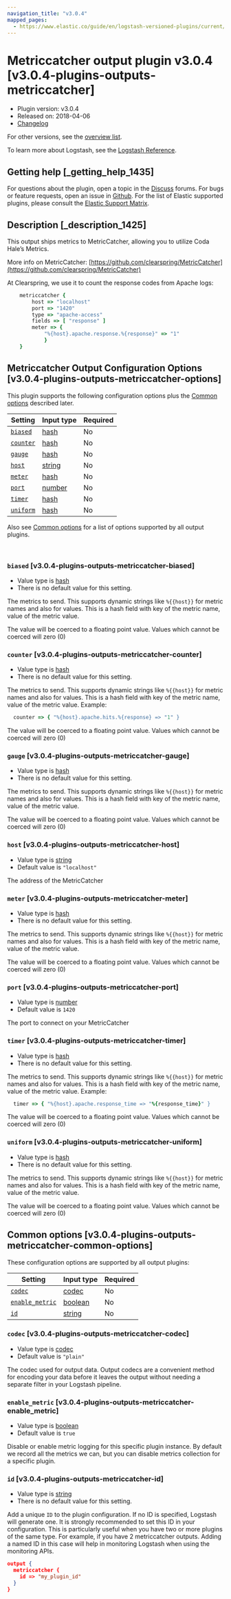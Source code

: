 ```yaml
---
navigation_title: "v3.0.4"
mapped_pages:
  - https://www.elastic.co/guide/en/logstash-versioned-plugins/current/v3.0.4-plugins-outputs-metriccatcher.html
---
```


# Metriccatcher output plugin v3.0.4 [v3.0.4-plugins-outputs-metriccatcher]


* Plugin version: v3.0.4
* Released on: 2018-04-06
* [Changelog](https://github.com/logstash-plugins/logstash-output-metriccatcher/blob/v3.0.4/CHANGELOG.md)

For other versions, see the [overview list](output-metriccatcher-index.md).

To learn more about Logstash, see the [Logstash Reference](logstash://reference/index.md).

## Getting help [_getting_help_1435]

For questions about the plugin, open a topic in the [Discuss](http://discuss.elastic.co) forums. For bugs or feature requests, open an issue in [Github](https://github.com/logstash-plugins/logstash-output-metriccatcher). For the list of Elastic supported plugins, please consult the [Elastic Support Matrix](https://www.elastic.co/support/matrix#matrix_logstash_plugins).


## Description [_description_1425]

This output ships metrics to MetricCatcher, allowing you to utilize Coda Hale’s Metrics.

More info on MetricCatcher: [https://github.com/clearspring/MetricCatcher](https://github.com/clearspring/MetricCatcher)

At Clearspring, we use it to count the response codes from Apache logs:

```ruby
    metriccatcher {
        host => "localhost"
        port => "1420"
        type => "apache-access"
        fields => [ "response" ]
        meter => {
            "%{host}.apache.response.%{response}" => "1"
            }
    }
```


## Metriccatcher Output Configuration Options [v3.0.4-plugins-outputs-metriccatcher-options]

This plugin supports the following configuration options plus the [Common options](v3-0-4-plugins-outputs-metriccatcher.md#v3.0.4-plugins-outputs-metriccatcher-common-options) described later.

| Setting | Input type | Required |
| --- | --- | --- |
| [`biased`](v3-0-4-plugins-outputs-metriccatcher.md#v3.0.4-plugins-outputs-metriccatcher-biased) | [hash](logstash://reference/configuration-file-structure.md#hash) | No |
| [`counter`](v3-0-4-plugins-outputs-metriccatcher.md#v3.0.4-plugins-outputs-metriccatcher-counter) | [hash](logstash://reference/configuration-file-structure.md#hash) | No |
| [`gauge`](v3-0-4-plugins-outputs-metriccatcher.md#v3.0.4-plugins-outputs-metriccatcher-gauge) | [hash](logstash://reference/configuration-file-structure.md#hash) | No |
| [`host`](v3-0-4-plugins-outputs-metriccatcher.md#v3.0.4-plugins-outputs-metriccatcher-host) | [string](logstash://reference/configuration-file-structure.md#string) | No |
| [`meter`](v3-0-4-plugins-outputs-metriccatcher.md#v3.0.4-plugins-outputs-metriccatcher-meter) | [hash](logstash://reference/configuration-file-structure.md#hash) | No |
| [`port`](v3-0-4-plugins-outputs-metriccatcher.md#v3.0.4-plugins-outputs-metriccatcher-port) | [number](logstash://reference/configuration-file-structure.md#number) | No |
| [`timer`](v3-0-4-plugins-outputs-metriccatcher.md#v3.0.4-plugins-outputs-metriccatcher-timer) | [hash](logstash://reference/configuration-file-structure.md#hash) | No |
| [`uniform`](v3-0-4-plugins-outputs-metriccatcher.md#v3.0.4-plugins-outputs-metriccatcher-uniform) | [hash](logstash://reference/configuration-file-structure.md#hash) | No |

Also see [Common options](v3-0-4-plugins-outputs-metriccatcher.md#v3.0.4-plugins-outputs-metriccatcher-common-options) for a list of options supported by all output plugins.

 

### `biased` [v3.0.4-plugins-outputs-metriccatcher-biased]

* Value type is [hash](logstash://reference/configuration-file-structure.md#hash)
* There is no default value for this setting.

The metrics to send. This supports dynamic strings like `%{{host}}` for metric names and also for values. This is a hash field with key of the metric name, value of the metric value.

The value will be coerced to a floating point value. Values which cannot be coerced will zero (0)


### `counter` [v3.0.4-plugins-outputs-metriccatcher-counter]

* Value type is [hash](logstash://reference/configuration-file-structure.md#hash)
* There is no default value for this setting.

The metrics to send. This supports dynamic strings like `%{{host}}` for metric names and also for values. This is a hash field with key of the metric name, value of the metric value. Example:

```ruby
  counter => { "%{host}.apache.hits.%{response} => "1" }
```

The value will be coerced to a floating point value. Values which cannot be coerced will zero (0)


### `gauge` [v3.0.4-plugins-outputs-metriccatcher-gauge]

* Value type is [hash](logstash://reference/configuration-file-structure.md#hash)
* There is no default value for this setting.

The metrics to send. This supports dynamic strings like `%{{host}}` for metric names and also for values. This is a hash field with key of the metric name, value of the metric value.

The value will be coerced to a floating point value. Values which cannot be coerced will zero (0)


### `host` [v3.0.4-plugins-outputs-metriccatcher-host]

* Value type is [string](logstash://reference/configuration-file-structure.md#string)
* Default value is `"localhost"`

The address of the MetricCatcher


### `meter` [v3.0.4-plugins-outputs-metriccatcher-meter]

* Value type is [hash](logstash://reference/configuration-file-structure.md#hash)
* There is no default value for this setting.

The metrics to send. This supports dynamic strings like `%{{host}}` for metric names and also for values. This is a hash field with key of the metric name, value of the metric value.

The value will be coerced to a floating point value. Values which cannot be coerced will zero (0)


### `port` [v3.0.4-plugins-outputs-metriccatcher-port]

* Value type is [number](logstash://reference/configuration-file-structure.md#number)
* Default value is `1420`

The port to connect on your MetricCatcher


### `timer` [v3.0.4-plugins-outputs-metriccatcher-timer]

* Value type is [hash](logstash://reference/configuration-file-structure.md#hash)
* There is no default value for this setting.

The metrics to send. This supports dynamic strings like `%{{host}}` for metric names and also for values. This is a hash field with key of the metric name, value of the metric value. Example:

```ruby
  timer => { "%{host}.apache.response_time => "%{response_time}" }
```

The value will be coerced to a floating point value. Values which cannot be coerced will zero (0)


### `uniform` [v3.0.4-plugins-outputs-metriccatcher-uniform]

* Value type is [hash](logstash://reference/configuration-file-structure.md#hash)
* There is no default value for this setting.

The metrics to send. This supports dynamic strings like `%{{host}}` for metric names and also for values. This is a hash field with key of the metric name, value of the metric value.

The value will be coerced to a floating point value. Values which cannot be coerced will zero (0)



## Common options [v3.0.4-plugins-outputs-metriccatcher-common-options]

These configuration options are supported by all output plugins:

| Setting | Input type | Required |
| --- | --- | --- |
| [`codec`](v3-0-4-plugins-outputs-metriccatcher.md#v3.0.4-plugins-outputs-metriccatcher-codec) | [codec](logstash://reference/configuration-file-structure.md#codec) | No |
| [`enable_metric`](v3-0-4-plugins-outputs-metriccatcher.md#v3.0.4-plugins-outputs-metriccatcher-enable_metric) | [boolean](logstash://reference/configuration-file-structure.md#boolean) | No |
| [`id`](v3-0-4-plugins-outputs-metriccatcher.md#v3.0.4-plugins-outputs-metriccatcher-id) | [string](logstash://reference/configuration-file-structure.md#string) | No |

### `codec` [v3.0.4-plugins-outputs-metriccatcher-codec]

* Value type is [codec](logstash://reference/configuration-file-structure.md#codec)
* Default value is `"plain"`

The codec used for output data. Output codecs are a convenient method for encoding your data before it leaves the output without needing a separate filter in your Logstash pipeline.


### `enable_metric` [v3.0.4-plugins-outputs-metriccatcher-enable_metric]

* Value type is [boolean](logstash://reference/configuration-file-structure.md#boolean)
* Default value is `true`

Disable or enable metric logging for this specific plugin instance. By default we record all the metrics we can, but you can disable metrics collection for a specific plugin.


### `id` [v3.0.4-plugins-outputs-metriccatcher-id]

* Value type is [string](logstash://reference/configuration-file-structure.md#string)
* There is no default value for this setting.

Add a unique `ID` to the plugin configuration. If no ID is specified, Logstash will generate one. It is strongly recommended to set this ID in your configuration. This is particularly useful when you have two or more plugins of the same type. For example, if you have 2 metriccatcher outputs. Adding a named ID in this case will help in monitoring Logstash when using the monitoring APIs.

```json
output {
  metriccatcher {
    id => "my_plugin_id"
  }
}
```



